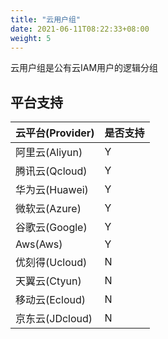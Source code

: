```yaml
---
title: "云用户组"
date: 2021-06-11T08:22:33+08:00
weight: 5
---
```


云用户组是公有云IAM用户的逻辑分组


## 平台支持

| 云平台(Provider)      | 是否支持|
| :---------------------| :-----|
| 阿里云(Aliyun)        | Y     |
| 腾讯云(Qcloud)        | Y     |
| 华为云(Huawei)        | Y     |
| 微软云(Azure)         | Y     |
| 谷歌云(Google)        | Y     |
| Aws(Aws)              | Y     |
| 优刻得(Ucloud)        | N     |
| 天翼云(Ctyun)         | N     |
| 移动云(Ecloud)        | N     |
| 京东云(JDcloud)       | N     |
